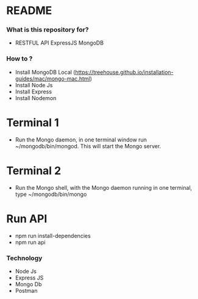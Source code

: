 # README #

### What is this repository for? ###

* RESTFUL API ExpressJS MongoDB 

### How to ? ###

* Install MongoDB Local (https://treehouse.github.io/installation-guides/mac/mongo-mac.html)
* Install Node Js
* Install Express
* Install Nodemon

# Terminal 1
* Run the Mongo daemon, in one terminal window run ~/mongodb/bin/mongod. This will start the Mongo server.

# Terminal 2
* Run the Mongo shell, with the Mongo daemon running in one terminal, type ~/mongodb/bin/mongo

# Run API
* npm run install-dependencies
* npm run api

### Technology ###
* Node Js
* Express JS
* Mongo Db
* Postman